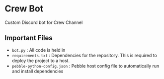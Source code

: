 # Crew Bot
Custom Discord bot for Crew Channel

## Important Files
* `bot.py` : All code is held in
* `requirements.txt` : Dependencies for the repository. This is required to deploy the project to a host.
* `pebble-python-config.json` : Pebble host config file to automatically run and install dependencies